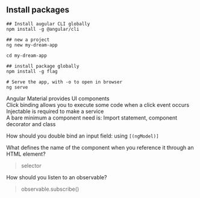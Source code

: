 ## Install packages


```shell
## Install augular CLI globally
npm install -g @angular/cli

## new a project
ng new my-dream-app

cd my-dream-app

## install package globally
npm install -g flag

# Serve the app, with -o to open in browser
ng serve

```

Angular Material provides UI components  
Click binding allows you to execute some  code when a click event occurs  
Injectable is required to make a service  
A bare minimum a component need is: Import statement, component decorator and class  

How should you double bind an input field: using `[(ngModel)]`

What defines the name of the component when you reference it through an HTML element?
> selector

How should you listen to an observable?
> observable.subscribe()